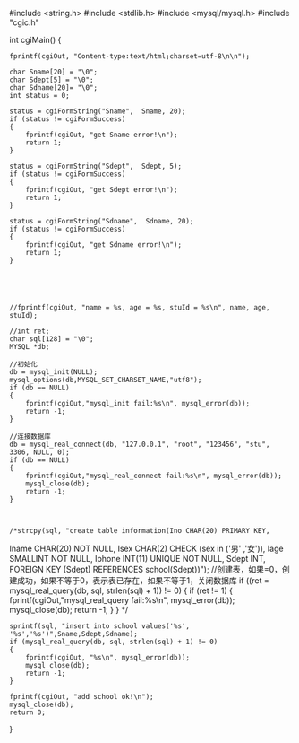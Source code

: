 #include <string.h>
#include <stdlib.h>
#include <mysql/mysql.h>
#include "cgic.h"

int cgiMain()
{

	fprintf(cgiOut, "Content-type:text/html;charset=utf-8\n\n");

	char Sname[20] = "\0";
	char Sdept[5] = "\0";
	char Sdname[20]= "\0";
	int status = 0;

	status = cgiFormString("Sname",  Sname, 20);
	if (status != cgiFormSuccess)
	{
		fprintf(cgiOut, "get Sname error!\n");
		return 1;
	}

	status = cgiFormString("Sdept",  Sdept, 5);
	if (status != cgiFormSuccess)
	{
		fprintf(cgiOut, "get Sdept error!\n");
		return 1;
	}

	status = cgiFormString("Sdname",  Sdname, 20);
	if (status != cgiFormSuccess)
	{
		fprintf(cgiOut, "get Sdname error!\n");
		return 1;
	}





	//fprintf(cgiOut, "name = %s, age = %s, stuId = %s\n", name, age, stuId);

	//int ret;
	char sql[128] = "\0";
	MYSQL *db;

	//初始化
	db = mysql_init(NULL);
	mysql_options(db,MYSQL_SET_CHARSET_NAME,"utf8");
	if (db == NULL)
	{
		fprintf(cgiOut,"mysql_init fail:%s\n", mysql_error(db));
		return -1;
	}

	//连接数据库
	db = mysql_real_connect(db, "127.0.0.1", "root", "123456", "stu",  3306, NULL, 0);
	if (db == NULL)
	{
		fprintf(cgiOut,"mysql_real_connect fail:%s\n", mysql_error(db));
		mysql_close(db);
		return -1;
	}



	/*strcpy(sql, "create table information(Ino CHAR(20) PRIMARY KEY,
 Iname CHAR(20) NOT NULL,
   Isex CHAR(2) CHECK (sex in ('男' ,'女')),
   Iage SMALLINT NOT NULL,
   Iphone  INT(11) UNIQUE NOT NULL,
   Sdept INT,
   FOREIGN KEY (Sdept) REFERENCES school(Sdept))");
	 //创建表，如果=0，创建成功，如果不等于0，表示表已存在，如果不等于1，关闭数据库
	if ((ret = mysql_real_query(db, sql, strlen(sql) + 1)) != 0)
	{
		if (ret != 1)
		{
			fprintf(cgiOut,"mysql_real_query fail:%s\n", mysql_error(db));
			mysql_close(db);
			return -1;
		}
	} */



	sprintf(sql, "insert into school values('%s', '%s','%s')",Sname,Sdept,Sdname);
	if (mysql_real_query(db, sql, strlen(sql) + 1) != 0)
	{
		fprintf(cgiOut, "%s\n", mysql_error(db));
		mysql_close(db);
		return -1;
	}

	fprintf(cgiOut, "add school ok!\n");
	mysql_close(db);
	return 0;
}
